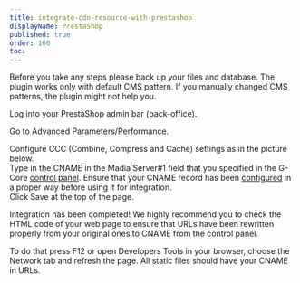 ```yaml
---
title: integrate-cdn-resource-with-prestashop
displayName: PrestaShop
published: true
order: 160
toc:
---
```

Before you take any steps please back up your files and database. The plugin works only with default CMS pattern. If you manually changed CMS patterns, the plugin might not help you.

Log into your PrestaShop admin bar (back-office).

Go to Advanced Parameters/Performance.

Configure CCC (Combine, Compress and Cache) settings as in the picture below.  
<img src="https://support.gcore.com/hc/ru/article_attachments/115000082909/prestashop.jpeg" alt="">Type in the CNAME in the Madia Server#1 field that you specified in the G-Core [control panel](https://control.gcdn.co/). Ensure that your CNAME record has been [configured](https://support.gcore.com/hc/en-us/articles/213969769-%D0%A1NAME) in a proper way before using it for integration.  
<img src="https://support.gcore.com/hc/ru/article_attachments/115000082929/prestashop2v1.jpeg" alt="">Click Save at the top of the page.

  
Integration has been completed! We highly recommend you to check the HTML code of your web page to ensure that URLs have been rewritten properly from your original ones to CNAME from the control panel.

To do that press F12 or open Developers Tools in your browser, choose the Network tab and refresh the page. All static files should have your CNAME in URLs.